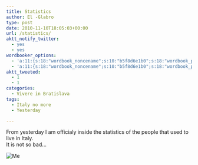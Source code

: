 ```yaml
---
title: Statistics
author: El -Glabro
type: post
date: 2010-11-10T18:05:03+00:00
url: /statistics/
aktt_notify_twitter:
  - yes
  - yes
wordbooker_options:
  - 'a:11:{s:18:"wordbook_noncename";s:10:"b5f8d6e1b0";s:18:"wordbook_page_post";s:4:"-100";s:18:"wordbook_orandpage";s:1:"2";s:23:"wordbook_default_author";s:1:"1";s:23:"wordbook_extract_length";s:3:"300";s:19:"wordbook_actionlink";s:3:"300";s:26:"wordbooker_publish_default";s:2:"on";s:27:"wordbooker_publish_override";s:2:"on";s:18:"wordbook_attribute";s:17:"News@T-hoster.com";s:29:"wordbooker_status_update_text";s:35:": New blog post :  %title% - %link%";s:20:"wordbook_comment_get";s:2:"on";}'
  - 'a:11:{s:18:"wordbook_noncename";s:10:"b5f8d6e1b0";s:18:"wordbook_page_post";s:4:"-100";s:18:"wordbook_orandpage";s:1:"2";s:23:"wordbook_default_author";s:1:"1";s:23:"wordbook_extract_length";s:3:"300";s:19:"wordbook_actionlink";s:3:"300";s:26:"wordbooker_publish_default";s:2:"on";s:27:"wordbooker_publish_override";s:2:"on";s:18:"wordbook_attribute";s:17:"News@T-hoster.com";s:29:"wordbooker_status_update_text";s:35:": New blog post :  %title% - %link%";s:20:"wordbook_comment_get";s:2:"on";}'
aktt_tweeted:
  - 1
  - 1
categories:
  - Vivere in Bratislava
tags:
  - Italy no more
  - Yesterday

---
```

From yesterday I am officialy inside the statistics of the people that used to live in Italy.  
It is not so bad&#8230;

<img decoding="async" src="http://farm5.static.flickr.com/4051/5148771019_921ae1cdee.jpg" alt="Me" />